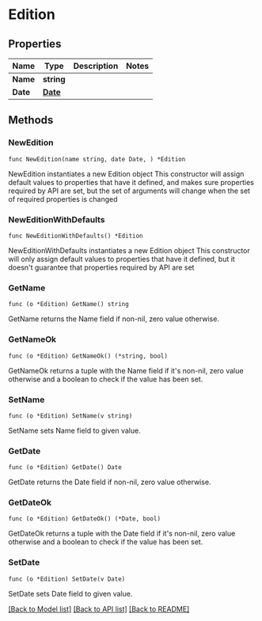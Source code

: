 # Edition

## Properties

Name | Type | Description | Notes
------------ | ------------- | ------------- | -------------
**Name** | **string** |  | 
**Date** | [**Date**](Date.md) |  | 

## Methods

### NewEdition

`func NewEdition(name string, date Date, ) *Edition`

NewEdition instantiates a new Edition object
This constructor will assign default values to properties that have it defined,
and makes sure properties required by API are set, but the set of arguments
will change when the set of required properties is changed

### NewEditionWithDefaults

`func NewEditionWithDefaults() *Edition`

NewEditionWithDefaults instantiates a new Edition object
This constructor will only assign default values to properties that have it defined,
but it doesn't guarantee that properties required by API are set

### GetName

`func (o *Edition) GetName() string`

GetName returns the Name field if non-nil, zero value otherwise.

### GetNameOk

`func (o *Edition) GetNameOk() (*string, bool)`

GetNameOk returns a tuple with the Name field if it's non-nil, zero value otherwise
and a boolean to check if the value has been set.

### SetName

`func (o *Edition) SetName(v string)`

SetName sets Name field to given value.


### GetDate

`func (o *Edition) GetDate() Date`

GetDate returns the Date field if non-nil, zero value otherwise.

### GetDateOk

`func (o *Edition) GetDateOk() (*Date, bool)`

GetDateOk returns a tuple with the Date field if it's non-nil, zero value otherwise
and a boolean to check if the value has been set.

### SetDate

`func (o *Edition) SetDate(v Date)`

SetDate sets Date field to given value.



[[Back to Model list]](../README.md#documentation-for-models) [[Back to API list]](../README.md#documentation-for-api-endpoints) [[Back to README]](../README.md)


